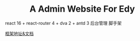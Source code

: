 
<h1 align="center">A Admin Website For Edy</h1>


react 16 + react-router 4 + dva 2 + antd 3 后台管理 脚手架


[框架地址&文档](https://github.com/LANIF-UI/dva-boot-admin) 